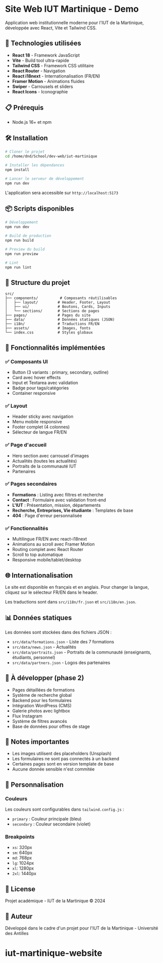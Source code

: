# Site Web IUT Martinique - Demo

Application web institutionnelle moderne pour l'IUT de la Martinique, développée avec React, Vite et Tailwind CSS.

## 🚀 Technologies utilisées

- **React 18** - Framework JavaScript
- **Vite** - Build tool ultra-rapide
- **Tailwind CSS** - Framework CSS utilitaire
- **React Router** - Navigation
- **React i18next** - Internationalisation (FR/EN)
- **Framer Motion** - Animations fluides
- **Swiper** - Carrousels et sliders
- **React Icons** - Iconographie

## 📋 Prérequis

- Node.js 16+ et npm

## 🛠️ Installation

```bash
# Cloner le projet
cd /home/dnd/School/dev-web/iut-martinique

# Installer les dépendances
npm install

# Lancer le serveur de développement
npm run dev
```

L'application sera accessible sur `http://localhost:5173`

## 📦 Scripts disponibles

```bash
# Développement
npm run dev

# Build de production
npm run build

# Preview du build
npm run preview

# Lint
npm run lint
```

## 📁 Structure du projet

```
src/
├── components/          # Composants réutilisables
│   ├── layout/         # Header, Footer, Layout
│   ├── ui/             # Boutons, Cards, Inputs
│   └── sections/       # Sections de pages
├── pages/              # Pages du site
├── data/               # Données statiques (JSON)
├── i18n/               # Traductions FR/EN
├── assets/             # Images, fonts
└── index.css           # Styles globaux
```

## 🎨 Fonctionnalités implémentées

### ✅ Composants UI
- Button (3 variants : primary, secondary, outline)
- Card avec hover effects
- Input et Textarea avec validation
- Badge pour tags/catégories
- Container responsive

### ✅ Layout
- Header sticky avec navigation
- Menu mobile responsive
- Footer complet (4 colonnes)
- Sélecteur de langue FR/EN

### ✅ Page d'accueil
- Hero section avec carrousel d'images
- Actualités (toutes les actualités)
- Portraits de la communauté IUT
- Partenaires

### ✅ Pages secondaires
- **Formations** : Listing avec filtres et recherche
- **Contact** : Formulaire avec validation front-end
- **L'IUT** : Présentation, mission, départements
- **Recherche, Entreprises, Vie étudiante** : Templates de base
- **404** : Page d'erreur personnalisée

### ✅ Fonctionnalités
- Multilingue FR/EN avec react-i18next
- Animations au scroll avec Framer Motion
- Routing complet avec React Router
- Scroll to top automatique
- Responsive mobile/tablet/desktop

## 🌐 Internationalisation

Le site est disponible en français et en anglais. Pour changer la langue, cliquez sur le sélecteur FR/EN dans le header.

Les traductions sont dans `src/i18n/fr.json` et `src/i18n/en.json`.

## 📊 Données statiques

Les données sont stockées dans des fichiers JSON :
- `src/data/formations.json` - Liste des 7 formations
- `src/data/news.json` - Actualités
- `src/data/portraits.json` - Portraits de la communauté (enseignants, étudiants, personnel)
- `src/data/partners.json` - Logos des partenaires

## 🎯 À développer (phase 2)

- Pages détaillées de formations
- Système de recherche global
- Backend pour les formulaires
- Intégration WordPress (CMS)
- Galerie photos avec lightbox
- Flux Instagram
- Système de filtres avancés
- Base de données pour offres de stage

## 📝 Notes importantes

- Les images utilisent des placeholders (Unsplash)
- Les formulaires ne sont pas connectés à un backend
- Certaines pages sont en version template de base
- Aucune donnée sensible n'est commitée

## 🎨 Personnalisation

### Couleurs

Les couleurs sont configurables dans `tailwind.config.js` :
- `primary` : Couleur principale (bleu)
- `secondary` : Couleur secondaire (violet)

### Breakpoints

- `xs`: 320px
- `sm`: 640px  
- `md`: 768px
- `lg`: 1024px
- `xl`: 1280px
- `2xl`: 1440px

## 📄 License

Projet académique - IUT de la Martinique © 2024

## 👥 Auteur

Développé dans le cadre d'un projet pour l'IUT de la Martinique - Université des Antilles
# iut-martinique-website
